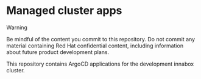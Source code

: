 # Managed cluster apps

> [!WARNING]
> Be mindful of the content you commit to this repository. Do not commit any
> material containing Red Hat confidential content, including information about
> future product development plans.

This repository contains ArgoCD applications for the development innabox cluster.
